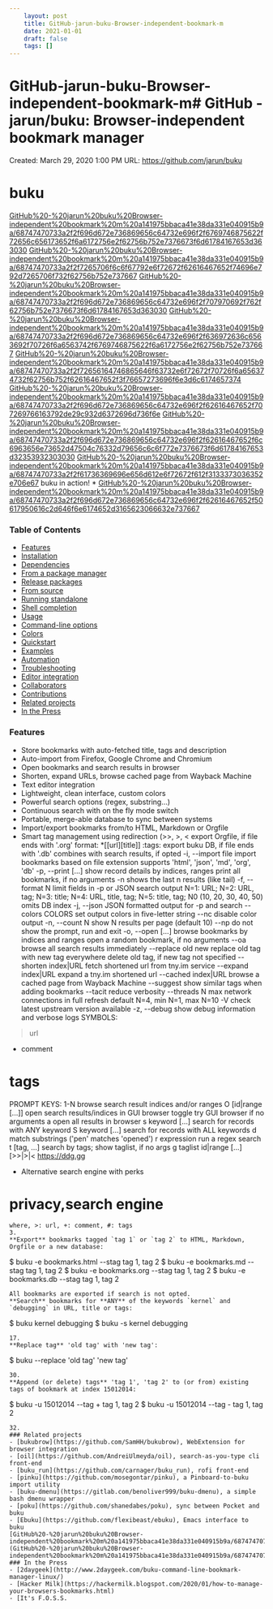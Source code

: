 ```yaml
---
 	layout: post
 	title: GitHub-jarun-buku-Browser-independent-bookmark-m
 	date: 2021-01-01
 	draft: false
 	tags: []
---
```


# GitHub-jarun-buku-Browser-independent-bookmark-m# GitHub - jarun/buku: Browser-independent bookmark manager
Created: March 29, 2020 1:00 PM
URL: https://github.com/jarun/buku
# buku
[GitHub%20-%20jarun%20buku%20Browser-independent%20bookmark%20m%20a141975bbaca41e38da331e040915b9a/68747470733a2f2f696d672e736869656c64732e696f2f6769746875622f72656c656173652f6a6172756e2f62756b752e7376673f6d61784167653d363030](GitHub%20-%20jarun%20buku%20Browser-independent%20bookmark%20m%20a141975bbaca41e38da331e040915b9a/68747470733a2f2f696d672e736869656c64732e696f2f6769746875622f72656c656173652f6a6172756e2f62756b752e7376673f6d61784167653d363030)
[GitHub%20-%20jarun%20buku%20Browser-independent%20bookmark%20m%20a141975bbaca41e38da331e040915b9a/68747470733a2f2f7265706f6c6f67792e6f72672f62616467652f74696e792d7265706f732f62756b752e737667](GitHub%20-%20jarun%20buku%20Browser-independent%20bookmark%20m%20a141975bbaca41e38da331e040915b9a/68747470733a2f2f7265706f6c6f67792e6f72672f62616467652f74696e792d7265706f732f62756b752e737667)
[GitHub%20-%20jarun%20buku%20Browser-independent%20bookmark%20m%20a141975bbaca41e38da331e040915b9a/68747470733a2f2f696d672e736869656c64732e696f2f707970692f762f62756b752e7376673f6d61784167653d363030](GitHub%20-%20jarun%20buku%20Browser-independent%20bookmark%20m%20a141975bbaca41e38da331e040915b9a/68747470733a2f2f696d672e736869656c64732e696f2f707970692f762f62756b752e7376673f6d61784167653d363030)
[GitHub%20-%20jarun%20buku%20Browser-independent%20bookmark%20m%20a141975bbaca41e38da331e040915b9a/68747470733a2f2f696d672e736869656c64732e696f2f636972636c6563692f70726f6a6563742f6769746875622f6a6172756e2f62756b752e737667](GitHub%20-%20jarun%20buku%20Browser-independent%20bookmark%20m%20a141975bbaca41e38da331e040915b9a/68747470733a2f2f696d672e736869656c64732e696f2f636972636c6563692f70726f6a6563742f6769746875622f6a6172756e2f62756b752e737667)
[GitHub%20-%20jarun%20buku%20Browser-independent%20bookmark%20m%20a141975bbaca41e38da331e040915b9a/68747470733a2f2f72656164746865646f63732e6f72672f70726f6a656374732f62756b752f62616467652f3f76657273696f6e3d6c6174657374](GitHub%20-%20jarun%20buku%20Browser-independent%20bookmark%20m%20a141975bbaca41e38da331e040915b9a/68747470733a2f2f72656164746865646f63732e6f72672f70726f6a656374732f62756b752f62616467652f3f76657273696f6e3d6c6174657374)
[GitHub%20-%20jarun%20buku%20Browser-independent%20bookmark%20m%20a141975bbaca41e38da331e040915b9a/68747470733a2f2f696d672e736869656c64732e696f2f62616467652f707269766163792de29c932d6372696d736f6e](GitHub%20-%20jarun%20buku%20Browser-independent%20bookmark%20m%20a141975bbaca41e38da331e040915b9a/68747470733a2f2f696d672e736869656c64732e696f2f62616467652f707269766163792de29c932d6372696d736f6e)
[GitHub%20-%20jarun%20buku%20Browser-independent%20bookmark%20m%20a141975bbaca41e38da331e040915b9a/68747470733a2f2f696d672e736869656c64732e696f2f62616467652f6c6963656e73652d47504c76332d79656c6c6f772e7376673f6d61784167653d32353932303030](GitHub%20-%20jarun%20buku%20Browser-independent%20bookmark%20m%20a141975bbaca41e38da331e040915b9a/68747470733a2f2f696d672e736869656c64732e696f2f62616467652f6c6963656e73652d47504c76332d79656c6c6f772e7376673f6d61784167653d32353932303030)
[GitHub%20-%20jarun%20buku%20Browser-independent%20bookmark%20m%20a141975bbaca41e38da331e040915b9a/68747470733a2f2f61736369696e656d612e6f72672f612f3133373036352e706e67](GitHub%20-%20jarun%20buku%20Browser-independent%20bookmark%20m%20a141975bbaca41e38da331e040915b9a/68747470733a2f2f61736369696e656d612e6f72672f612f3133373036352e706e67)
buku in action!
*
[GitHub%20-%20jarun%20buku%20Browser-independent%20bookmark%20m%20a141975bbaca41e38da331e040915b9a/68747470733a2f2f696d672e736869656c64732e696f2f62616467652f50617950616c2d646f6e6174652d3165623066632e737667](GitHub%20-%20jarun%20buku%20Browser-independent%20bookmark%20m%20a141975bbaca41e38da331e040915b9a/68747470733a2f2f696d672e736869656c64732e696f2f62616467652f50617950616c2d646f6e6174652d3165623066632e737667)
### Table of Contents
- [Features](https://github.com/jarun/buku)
- [Installation](https://github.com/jarun/buku)
- [Dependencies](https://github.com/jarun/buku)
- [From a package manager](https://github.com/jarun/buku)
- [Release packages](https://github.com/jarun/buku)
- [From source](https://github.com/jarun/buku)
- [Running standalone](https://github.com/jarun/buku)
- [Shell completion](https://github.com/jarun/buku)
- [Usage](https://github.com/jarun/buku)
- [Command-line options](https://github.com/jarun/buku)
- [Colors](https://github.com/jarun/buku)
- [Quickstart](https://github.com/jarun/buku)
- [Examples](https://github.com/jarun/buku)
- [Automation](https://github.com/jarun/buku)
- [Troubleshooting](https://github.com/jarun/buku)
- [Editor integration](https://github.com/jarun/buku)
- [Collaborators](https://github.com/jarun/buku)
- [Contributions](https://github.com/jarun/buku)
- [Related projects](https://github.com/jarun/buku)
- [In the Press](https://github.com/jarun/buku)
### Features
- Store bookmarks with auto-fetched title, tags and description
- Auto-import from Firefox, Google Chrome and Chromium
- Open bookmarks and search results in browser
- Shorten, expand URLs, browse cached page from Wayback Machine
- Text editor integration
- Lightweight, clean interface, custom colors
- Powerful search options (regex, substring...)
- Continuous search with on the fly mode switch
- Portable, merge-able database to sync between systems
- Import/export bookmarks from/to HTML, Markdown or Orgfile
- Smart tag management using redirection (>>, >, <
export Orgfile, if file ends with '.org'
format: *[[url][title]] :tags:
export buku DB, if file ends with '.db'
combines with search results, if opted
-i, --import file import bookmarks based on file extension
supports 'html', 'json', 'md', 'org', 'db'
-p, --print [...] show record details by indices, ranges
print all bookmarks, if no arguments
-n shows the last n results (like tail)
-f, --format N limit fields in -p or JSON search output
N=1: URL; N=2: URL, tag; N=3: title;
N=4: URL, title, tag; N=5: title, tag;
N0 (10, 20, 30, 40, 50) omits DB index
-j, --json JSON formatted output for -p and search
--colors COLORS set output colors in five-letter string
--nc disable color output
-n, --count N show N results per page (default 10)
--np do not show the prompt, run and exit
-o, --open [...] browse bookmarks by indices and ranges
open a random bookmark, if no arguments
--oa browse all search results immediately
--replace old new replace old tag with new tag everywhere
delete old tag, if new tag not specified
--shorten index|URL fetch shortened url from tny.im service
--expand index|URL expand a tny.im shortened url
--cached index|URL browse a cached page from Wayback Machine
--suggest show similar tags when adding bookmarks
--tacit reduce verbosity
--threads N max network connections in full refresh
default N=4, min N=1, max N=10
-V check latest upstream version available
-z, --debug show debug information and verbose logs
SYMBOLS:
> url
+ comment
# tags
PROMPT KEYS:
1-N browse search result indices and/or ranges
O [id|range [...]] open search results/indices in GUI browser
toggle try GUI browser if no arguments
a open all results in browser
s keyword [...] search for records with ANY keyword
S keyword [...] search for records with ALL keywords
d match substrings ('pen' matches 'opened')
r expression run a regex search
t [tag, ...] search by tags; show taglist, if no args
g taglist id|range [...] [>>|>|< https://ddg.gg
+ Alternative search engine with perks
# privacy,search engine
```
where, >: url, +: comment, #: tags
3.
**Export** bookmarks tagged `tag 1` or `tag 2` to HTML, Markdown, Orgfile or a new database:
```
$ buku -e bookmarks.html --stag tag 1, tag 2
$ buku -e bookmarks.md --stag tag 1, tag 2
$ buku -e bookmarks.org --stag tag 1, tag 2
$ buku -e bookmarks.db --stag tag 1, tag 2
```
All bookmarks are exported if search is not opted.
**Search** bookmarks for **ANY** of the keywords `kernel` and `debugging` in URL, title or tags:
```
$ buku kernel debugging
$ buku -s kernel debugging
```
17.
**Replace tag** 'old tag' with 'new tag':
```
$ buku --replace 'old tag' 'new tag'
```
30.
**Append (or delete) tags** 'tag 1', 'tag 2' to (or from) existing tags of bookmark at index 15012014:
```
$ buku -u 15012014 --tag + tag 1, tag 2
$ buku -u 15012014 --tag - tag 1, tag 2
```
32.
### Related projects
- [bukubrow](https://github.com/SamHH/bukubrow), WebExtension for browser integration
- [oil](https://github.com/AndreiUlmeyda/oil), search-as-you-type cli front-end
- [buku_run](https://github.com/carnager/buku_run), rofi front-end
- [pinku](https://github.com/mosegontar/pinku), a Pinboard-to-buku import utility
- [buku-dmenu](https://gitlab.com/benoliver999/buku-dmenu), a simple bash dmenu wrapper
- [poku](https://github.com/shanedabes/poku), sync between Pocket and buku
- [Ebuku](https://github.com/flexibeast/ebuku), Emacs interface to buku
[GitHub%20-%20jarun%20buku%20Browser-independent%20bookmark%20m%20a141975bbaca41e38da331e040915b9a/68747470733a2f2f696d672e736869656c64732e696f2f62616467652f646f63732d737461626c652d627269676874677265656e2e7376673f6d61784167653d32353932303030](GitHub%20-%20jarun%20buku%20Browser-independent%20bookmark%20m%20a141975bbaca41e38da331e040915b9a/68747470733a2f2f696d672e736869656c64732e696f2f62616467652f646f63732d737461626c652d627269676874677265656e2e7376673f6d61784167653d32353932303030)
### In the Press
- [2daygeek](http://www.2daygeek.com/buku-command-line-bookmark-manager-linux/)
- [Hacker Milk](https://hackermilk.blogspot.com/2020/01/how-to-manage-your-browsers-bookmarks.html)
- [It's F.O.S.S.
